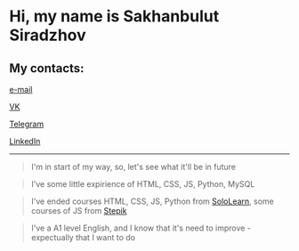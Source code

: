 <h1>Hi, my name is Sakhanbulut Siradzhov</h1>


 <h2>My contacts:</h2> 

 [e-mail](mailto:siradzhov@ya.ru)

 [VK](https://vk.com/sakhann)

 [Telegram](t.me/sakhan)

 [LinkedIn](https://www.linkedin.com/in/sakhanbulut-siradzhov-ba53059b)

 
 
 
 
 
 
 ---
 >I'm in start of my way, so, let's see what it'll be in future

 >I've some little expirience of HTML, CSS, JS, Python, MySQL

 >I've ended courses HTML, CSS, JS, Python from [SoloLearn](https://www.sololearn.com/Profile/4532050#), some courses of JS from [Stepik](https://stepik.org/users/39765569/courses)
 
 >I've a A1 level English, and I know that it's need to improve - expectually that I want to do


